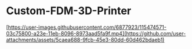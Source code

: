 # Custom-FDM-3D-Printer

[https://user-images.githubusercontent.com/6877923/115474571-03c75800-a23e-11eb-8096-8973aad5fa9f.mp4](https://github.com/user-attachments/assets/5caea688-9fcb-45e3-80dd-60d462bdaeb1)
